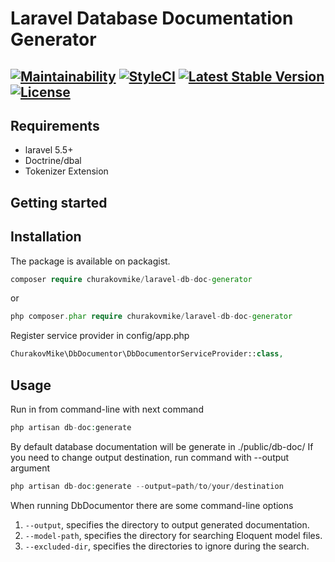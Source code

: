 Laravel Database Documentation Generator
========================================
[![Maintainability](https://api.codeclimate.com/v1/badges/a99a88d28ad37a79dbf6/maintainability)](https://codeclimate.com/github/Churakovmike/laravel-db-doc-generator)
[![StyleCI](https://github.styleci.io/repos/259718572/shield?branch=master)](https://github.styleci.io/repos/259718572)
[![Latest Stable Version](https://poser.pugx.org/churakovmike/laravel-db-doc-generator/v)](//packagist.org/packages/churakovmike/laravel-db-doc-generator)
[![License](https://poser.pugx.org/churakovmike/laravel-db-doc-generator/license)](//packagist.org/packages/churakovmike/laravel-db-doc-generator)
----------------------------------------------------------------------------------------------------------------------
Requirements
------------
+ laravel 5.5+
+ Doctrine/dbal
+ Tokenizer Extension

Getting started
---------------

Installation
------------

The package is available on packagist.
```php
composer require churakovmike/laravel-db-doc-generator
```
or
```php
php composer.phar require churakovmike/laravel-db-doc-generator
```
Register service provider in config/app.php
```php
ChurakovMike\DbDocumentor\DbDocumentorServiceProvider::class,       
```

Usage
-----
Run in from command-line with next command
```php
php artisan db-doc:generate
```
By default database documentation will be generate in ./public/db-doc/
If you need to change output destination, run command with --output argument
```php
php artisan db-doc:generate --output=path/to/your/destination
```
When running DbDocumentor there are some command-line options 
1. `--output`, specifies the directory to output generated documentation.
1. `--model-path`, specifies the directory for searching Eloquent model files.
1. `--excluded-dir`, specifies the directories to ignore during the search.
